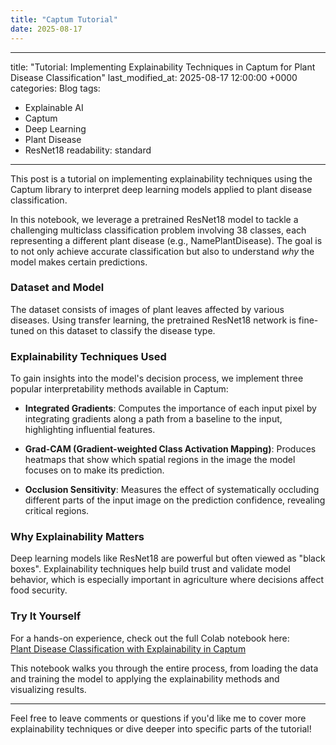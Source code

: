 ```yaml
---
title: "Captum Tutorial"
date: 2025-08-17
---
```


---
title: "Tutorial: Implementing Explainability Techniques in Captum for Plant Disease Classification"
last_modified_at: 2025-08-17 12:00:00 +0000
categories: Blog
tags:
  - Explainable AI
  - Captum
  - Deep Learning
  - Plant Disease
  - ResNet18
readability: standard
---

This post is a tutorial on implementing explainability techniques using the Captum library to interpret deep learning models applied to plant disease classification.

In this notebook, we leverage a pretrained ResNet18 model to tackle a challenging multiclass classification problem involving 38 classes, each representing a different plant disease (e.g., NamePlantDisease). The goal is to not only achieve accurate classification but also to understand *why* the model makes certain predictions.

### Dataset and Model

The dataset consists of images of plant leaves affected by various diseases. Using transfer learning, the pretrained ResNet18 network is fine-tuned on this dataset to classify the disease type.

### Explainability Techniques Used

To gain insights into the model's decision process, we implement three popular interpretability methods available in Captum:

- **Integrated Gradients**: Computes the importance of each input pixel by integrating gradients along a path from a baseline to the input, highlighting influential features.

- **Grad-CAM (Gradient-weighted Class Activation Mapping)**: Produces heatmaps that show which spatial regions in the image the model focuses on to make its prediction.

- **Occlusion Sensitivity**: Measures the effect of systematically occluding different parts of the input image on the prediction confidence, revealing critical regions.

### Why Explainability Matters

Deep learning models like ResNet18 are powerful but often viewed as "black boxes". Explainability techniques help build trust and validate model behavior, which is especially important in agriculture where decisions affect food security.

### Try It Yourself

For a hands-on experience, check out the full Colab notebook here:  
[Plant Disease Classification with Explainability in Captum](https://colab.research.google.com/drive/1ZfzgMX7Gdl2bQnOOiJMTSZw3_f8kYJno?usp=sharing)

This notebook walks you through the entire process, from loading the data and training the model to applying the explainability methods and visualizing results.

---

Feel free to leave comments or questions if you'd like me to cover more explainability techniques or dive deeper into specific parts of the tutorial!
